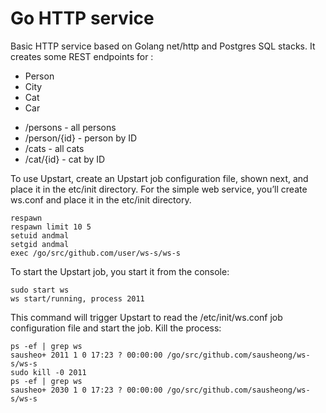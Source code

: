 # Go HTTP service

Basic HTTP service based on Golang net/http and Postgres SQL stacks. It creates some REST endpoints for :

* Person
* City
* Cat
* Car

- /persons     - all persons
- /person/{id} - person by ID
- /cats        - all cats
- /cat/{id}    - cat by ID

To use Upstart, create an Upstart job configuration file, shown next, and place it in the etc/init directory. For the simple web service, you’ll create ws.conf and place it in the etc/init directory.

``` unix
respawn
respawn limit 10 5
setuid andmal
setgid andmal
exec /go/src/github.com/user/ws-s/ws-s
```
To start the Upstart job, you start it from the console:

```
sudo start ws
ws start/running, process 2011
```
This command will trigger Upstart to read the /etc/init/ws.conf job configuration file and start the job.
Kill the process:

```
ps -ef | grep ws
sausheo+ 2011 1 0 17:23 ? 00:00:00 /go/src/github.com/sausheong/ws-s/ws-s
sudo kill -0 2011
ps -ef | grep ws
sausheo+ 2030 1 0 17:23 ? 00:00:00 /go/src/github.com/sausheong/ws-s/ws-s
```
